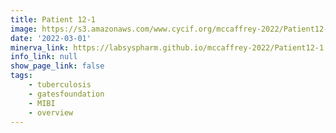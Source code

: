 ```yaml
---
title: Patient 12-1
image: https://s3.amazonaws.com/www.cycif.org/mccaffrey-2022/Patient12-1/thumbnail--default.jpg
date: '2022-03-01'
minerva_link: https://labsyspharm.github.io/mccaffrey-2022/Patient12-1
info_link: null
show_page_link: false
tags:
    - tuberculosis
    - gatesfoundation
    - MIBI
    - overview
---
```

